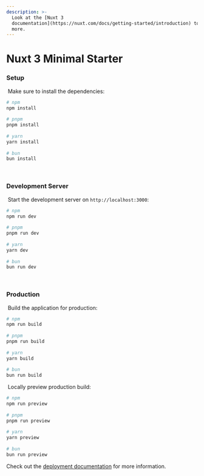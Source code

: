 ```yaml
---
description: >-
  Look at the [Nuxt 3
  documentation](https://nuxt.com/docs/getting-started/introduction) to learn
  more.
---
```


# Nuxt 3 Minimal Starter

### Setup

﻿ Make sure to install the dependencies: ﻿

```bash
# npm
npm install
﻿
# pnpm
pnpm install
﻿
# yarn
yarn install
﻿
# bun
bun install
```

﻿

### Development Server

﻿ Start the development server on `http://localhost:3000`: ﻿

```bash
# npm
npm run dev
﻿
# pnpm
pnpm run dev
﻿
# yarn
yarn dev
﻿
# bun
bun run dev
```

﻿

### Production

﻿ Build the application for production: ﻿

```bash
# npm
npm run build
﻿
# pnpm
pnpm run build
﻿
# yarn
yarn build
﻿
# bun
bun run build
```

﻿ Locally preview production build: ﻿

```bash
# npm
npm run preview
﻿
# pnpm
pnpm run preview
﻿
# yarn
yarn preview
﻿
# bun
bun run preview
```

Check out the [deployment documentation](https://nuxt.com/docs/getting-started/deployment) for more information.
